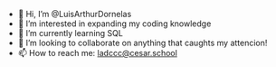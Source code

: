 - 👋 Hi, I’m @LuisArthurDornelas
- 👀 I’m interested in expanding my coding knowledge 
- 🌱 I’m currently learning SQL
- 💞️ I’m looking to collaborate on anything that caughts my attencion!
- 📫 How to reach me: ladccc@cesar.school
